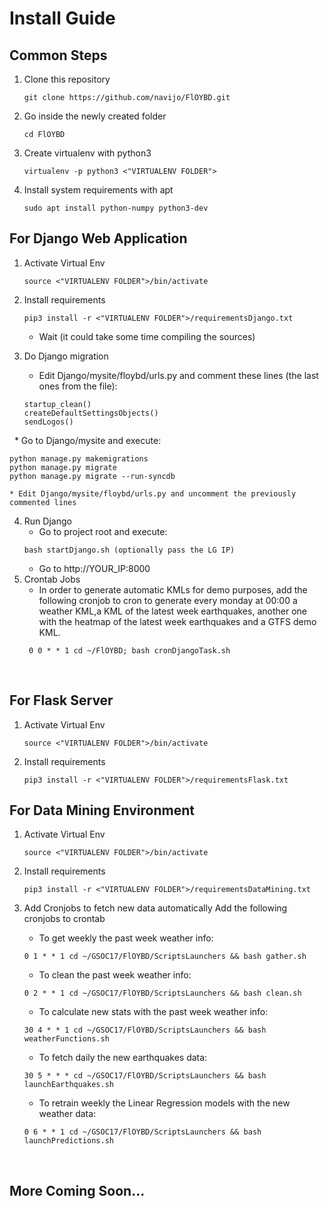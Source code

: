 # Install Guide
## Common Steps
1. Clone this repository
    
   ```
   git clone https://github.com/navijo/FlOYBD.git
   ```
2. Go inside the newly created folder
   
   ```
   cd FlOYBD
   ```
3. Create virtualenv with python3
    
   ```
   virtualenv -p python3 <"VIRTUALENV FOLDER">
   ```
4. Install system requirements with apt
   
   ```
   sudo apt install python-numpy python3-dev
   ```
## For Django Web Application
1. Activate Virtual Env
   
   ``` 
   source <"VIRTUALENV FOLDER">/bin/activate
   ```
2. Install requirements

   ```
   pip3 install -r <"VIRTUALENV FOLDER">/requirementsDjango.txt
   ```
   * Wait (it could take some time compiling the sources)

3. Do Django migration
   * Edit Django/mysite/floybd/urls.py and comment these lines (the last ones from the file):
   
   ```
   startup_clean()
   createDefaultSettingsObjects()
   sendLogos()
   ```  
   * Go to Django/mysite and execute:
   
   ```
   python manage.py makemigrations
   python manage.py migrate
   python manage.py migrate --run-syncdb
   ```
   
    * Edit Django/mysite/floybd/urls.py and uncomment the previously commented lines
4. Run Django
   * Go to project root and execute:
   ```
   bash startDjango.sh (optionally pass the LG IP)
   ```
   * Go to http://YOUR_IP:8000
5. Crontab Jobs
    * In order to generate automatic KMLs for demo purposes, add the following cronjob to cron to generate every monday at  00:00 a weather KML,a KML of the latest week earthquakes, another one with the heatmap of the latest week earthquakes and a GTFS demo KML.
    ```
     0 0 * * 1 cd ~/FlOYBD; bash cronDjangoTask.sh
    ```
   
## For Flask Server
1. Activate Virtual Env
   
   ``` 
   source <"VIRTUALENV FOLDER">/bin/activate
   ```
2. Install requirements

   ```
   pip3 install -r <"VIRTUALENV FOLDER">/requirementsFlask.txt
   ```
   
## For Data Mining Environment
1. Activate Virtual Env
   
   ``` 
   source <"VIRTUALENV FOLDER">/bin/activate
   ```
2. Install requirements
  
   ```
   pip3 install -r <"VIRTUALENV FOLDER">/requirementsDataMining.txt
   ```
   
3. Add Cronjobs to fetch new data automatically
    Add the following cronjobs to crontab
    * To get weekly the past week weather info:
    
    ```
    0 1 * * 1 cd ~/GSOC17/FlOYBD/ScriptsLaunchers && bash gather.sh
    ```
    * To clean the past week weather info:
    
    ```
    0 2 * * 1 cd ~/GSOC17/FlOYBD/ScriptsLaunchers && bash clean.sh
    ```
    * To calculate new stats with the past week weather info:
    
    ```
    30 4 * * 1 cd ~/GSOC17/FlOYBD/ScriptsLaunchers && bash weatherFunctions.sh
    ```
    * To fetch daily the new earthquakes data:
    
    ```
    30 5 * * * cd ~/GSOC17/FlOYBD/ScriptsLaunchers && bash launchEarthquakes.sh
    ```
    * To retrain weekly the Linear Regression models with the new weather data:
    
    ```
    0 6 * * 1 cd ~/GSOC17/FlOYBD/ScriptsLaunchers && bash launchPredictions.sh
    ```
    
    
##  More Coming Soon...
